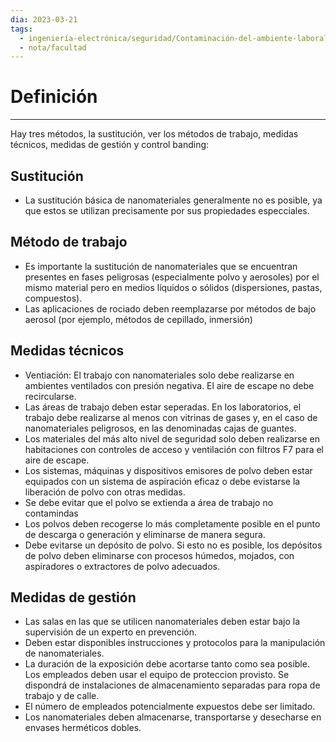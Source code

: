 ```yaml
---
dia: 2023-03-21
tags:
  - ingeniería-electrónica/seguridad/Contaminación-del-ambiente-laboral
  - nota/facultad
---
```

# Definición
---
Hay tres métodos, la sustitución, ver los métodos de trabajo, medidas técnicos, medidas de gestión y control banding:

## Sustitución
* La sustitución básica de nanomateriales generalmente no es posible, ya que estos se utilizan precisamente por sus propiedades especciales.

## Método de trabajo
* Es importante la sustitución de nanomateriales que se encuentran presentes en fases peligrosas (especialmente polvo y aerosoles) por el mismo material pero en medios líquidos o sólidos (dispersiones, pastas, compuestos).
* Las aplicaciones de rociado deben reemplazarse por métodos de bajo aerosol (por ejemplo, métodos de cepillado, inmersión)

## Medidas técnicos
* Ventiación: El trabajo con nanomateriales solo debe realizarse en ambientes ventilados con presión negativa. El aire de escape no debe recircularse.
* Las áreas de trabajo deben estar seperadas. En los laboratorios, el trabajo debe realizarse al menos con vitrinas de gases y, en el caso de nanomateriales peligrosos, en las denominadas cajas de guantes.
* Los materiales del más alto nivel de seguridad solo deben realizarse en habitaciones con controles de acceso y ventilación con filtros F7 para el aire de escape.
* Los sistemas, máquinas y dispositivos emisores de polvo deben estar equipados con un sistema de aspiración eficaz o debe evistarse la liberación de polvo con otras medidas.
* Se debe evitar que el polvo se extienda a área de trabajo no contamindas
* Los polvos deben recogerse lo más completamente posible en el punto de descarga o generación y eliminarse de manera segura.
* Debe evitarse un depósito de polvo. Si esto no es posible, los depósitos de polvo deben eliminarse con procesos húmedos, mojados, con aspiradores o extractores de polvo adecuados.

## Medidas de gestión
* Las salas en las que se utilicen nanomateriales deben estar bajo la supervisión de un experto en prevención.
* Deben estar disponibles instrucciones y protocolos para la manipulación de nanomateriales.
* La duración de la exposición debe acortarse tanto como sea posible. Los empleados deben usar el equipo de proteccion provisto. Se dispondrá de instalaciones de almacenamiento separadas para ropa de trabajo y de calle.
* El número de empleados potencialmente expuestos debe ser limitado.
* Los nanomateriales deben almacenarse, transportarse y desecharse en envases herméticos dobles.